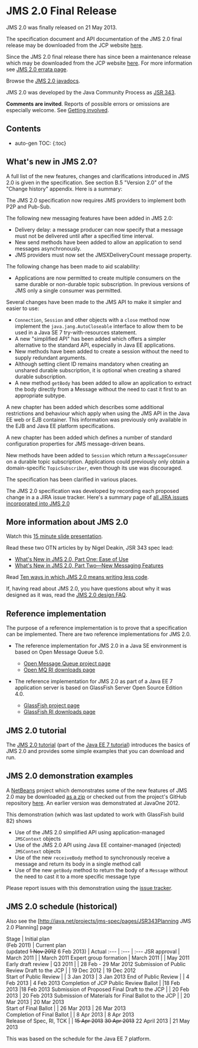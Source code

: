 # JMS 2.0 Final Release 

JMS 2.0 was finally released on 21 May 2013.

The specification document and API documentation of the JMS 2.0 final release may be downloaded from the JCP website [here](http://jcp.org/aboutJava/communityprocess/final/jsr343/index.html). 

Since the JMS 2.0 final release there has since been a maintenance release which may be downloaded from the JCP website [here](https://jcp.org/aboutJava/communityprocess/mrel/jsr343/index.html). For more information see [JMS 2.0 errata page](/jms-spec/pages/JMS20RevA).

Browse the [JMS 2.0 javadocs](http://docs.oracle.com/javaee/7/api/index.html?javax/jms/package-summary.html).

JMS 2.0 was developed by the Java Community Process as [JSR 343](http://jcp.org/en/jsr/detail?id=343).

**Comments are invited**. Reports of possible errors or omissions are especially welcome. See [Getting involved](/jms-spec/#getting-involved).
  
## Contents

* auto-gen TOC:
{:toc}

## What's new in JMS 2.0? 

A full list of the new features, changes and clarifications introduced in JMS 2.0 is given in the specification. See section B.5 "Version 2.0" of the "Change history" appendix. Here is a summary:

The JMS 2.0 specification now requires JMS providers to implement both P2P and Pub-Sub.

The following new messaging features have been added in JMS 2.0:
* Delivery delay: a message producer can now specify that a message must not be delivered until after a specified time interval.
* New send methods have been added to allow an application to send messages asynchronously.
* JMS providers must now set the JMSXDeliveryCount message property.

The following change has been made to aid scalability:
* Applications are now permitted to create multiple consumers on the same durable or non-durable topic subscription. In previous versions of JMS only a single consumer was permitted.

Several changes have been made to the JMS API to make it simpler and easier to use:
* `Connection`, `Session` and other objects with a `close` method now implement the `java.jang.AutoCloseable` interface to allow them to be used in a Java SE 7 try-with-resources statement. 
* A new "simplified API" has been added which offers a simpler alternative to the standard API, especially in Java EE applications.
* New methods have been added to create a session without the need to supply redundant arguments.
* Although setting client ID remains mandatory when creating an unshared durable subscription, it is optional when creating a shared durable subscription. 
* A new method `getBody` has been added to allow an application to extract the body directly from a Message without the need to cast it first to an appropriate subtype. 

A new chapter has been added which describes some additional restrictions and behaviour which apply when using the JMS API in the Java EE web or EJB container. This information was previously only available in the EJB and Java EE platform specifications. 

A new chapter has been added which defines a number of standard configuration properties for JMS message-driven beans.

New methods have been added to `Session` which return a `MessageConsumer` on a durable topic subscription. Applications could previously only obtain a domain-specific `TopicSubscriber`, even though its use was discouraged. 

The specification has been clarified in various places.

The JMS 2.0 specification was developed by recording each proposed change in a a JIRA issue tracker. Here's a summary page of  [all JIRA issues incorporated into JMS 2.0](/jms-spec/pages/JSR343Planning)

## More information about JMS 2.0 

Watch this [15 minute slide presentation](http://www.youtube.com/watch?v=itx4xjqI7yY&feature=em-share_video_in_list_user&list=PL74xrT3oGQfCCLFJ2HCTR_iN5hV4penDz).

Read these two OTN articles by by Nigel Deakin, JSR 343 spec lead:
* [What's New in JMS 2.0, Part One: Ease of Use](http://www.oracle.com/technetwork/articles/java/jms20-1947669.html) 
* [What's New in JMS 2.0, Part Two—New Messaging Features](http://www.oracle.com/technetwork/articles/java/jms2messaging-1954190.html)

Read [Ten ways in which JMS 2.0 means writing less code](/jms-spec/pages/JMS20MeansLessCode).

If, having read about JMS 2.0, you have questions about why it was designed as it was, read the [JMS 2.0 design FAQ](/jms-spec/pages/JMS20ReasonsFAQ).

## Reference implementation 

The purpose of a reference implementation is to prove that a specification can be implemented. There are two reference implementations for JMS 2.0.

* The reference implementation for JMS 2.0 in a Java SE environment is based on Open Message Queue 5.0. 
  * [Open Message Queue project page](/openmq)
  * [Open MQ RI downloads page](/openmq/www/downloads/ri/)

* The reference implementation for JMS 2.0 as part of a Java EE 7 application server is based on GlassFish Server Open Source Edition 4.0.
  * [GlassFish project page](/glassfish/)
  * [GlassFish RI downloads page](/glassfish/downloads/ri/index.html)

## JMS 2.0 tutorial

The [JMS 2.0 tutorial](https://docs.oracle.com/javaee/7/tutorial/partmessaging.htm) (part of the [Java EE 7 tutorial](https://docs.oracle.com/javaee/7/tutorial/)) introduces the basics of JMS 2.0 and provides some simple examples that you can download and run.

## JMS 2.0 demonstration examples 

A [NetBeans](http://netbeans.org) project which demonstrates some of the new features of JMS 2.0 may be downloaded  [as a zip](/jms-spec/downloads/JMS20Demo.zip) or checked out from the project's GitHub repository [here](https://github.com/javaee/jms-spec/tree/master/jms2.0/demos/JMS20Demo). An earlier version was demonstrated at JavaOne 2012.

This demonstration (which was last updated to work with GlassFish build 82) shows
* Use of the JMS 2.0 simplified API  using application-managed `JMSContext` objects
* Use of the JMS 2.0 API using Java EE container-managed (injected) `JMSContext` objects
* Use of the new `receiveBody` method to synchronously receive a message and return its body in a single method call
* Use of the new `getBody` method to return the body of a `Message` without the need to cast it to a more specific message type

Please report issues with this demonstration using the [issue tracker](https://github.com/javaee/jms-spec/issues).

##  JMS 2.0 schedule (historical)

Also see the [http://java.net/projects/jms-spec/pages/JSR343Planning JMS 2.0 Planning] page 

Stage | Initial plan<br/>(Feb 2011) | Current plan<br/> (updated  <strike>1 Nov 2012</strike> 6 Feb 2013) | Actual
:--- | :--- | :---
JSR approval | March 2011 |   | March 2011
Expert group formation | March 2011 | | May 2011
Early draft review | Q3 2011 | |   28 Feb - 29 Mar 2012
Submission of Public Review Draft to the JCP | | 19 Dec 2012 | 19 Dec 2012 	
Start of Public Review | | 3 Jan 2013 | 3  Jan 2013 
End of Public Review | | 4  Feb 2013 | 4  Feb 2013 
Completion of JCP Public Review Ballot | |18 Feb 2013 |18 Feb 2013
Submission of Proposed Final Draft to the JCP | | 20 Feb 2013 | 20 Feb 2013
Submission of Materials for Final Ballot to the JCP | | 20 Mar 2013 | 20 Mar 2013 	
Start of Final Ballot | | 26 Mar 2013 | 26 Mar 2013 	
Completion of Final Ballot | | 8  Apr 2013 | 8  Apr 2013 	
Release of Spec, RI, TCK | | <strike>15 Apr 2013</strike> <strike>30 Apr 2013</strike> 22 April 2013 | 21 May 2013

This was based on the schedule for the Java EE 7 platform.
